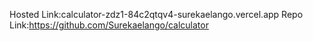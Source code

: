 Hosted Link:calculator-zdz1-84c2qtqv4-surekaelango.vercel.app
Repo Link:https://github.com/Surekaelango/calculator
